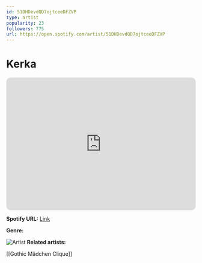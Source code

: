 ```yaml
---
id: 51DHDevdQD7ojtceeDFZVP
type: artist
popularity: 23
followers: 775
url: https://open.spotify.com/artist/51DHDevdQD7ojtceeDFZVP
---
```

# Kerka

<iframe style="border-radius:12px" src="https://open.spotify.com/embed/artist/51DHDevdQD7ojtceeDFZVP" width="100%" height="352" frameBorder="0" allowfullscreen="" allow="autoplay; clipboard-write; encrypted-media; fullscreen; picture-in-picture" loading="lazy"></iframe>

**Spotify URL:** [Link](https://open.spotify.com/artist/51DHDevdQD7ojtceeDFZVP)

**Genre:** 

![Artist](https://i.scdn.co/image/ab6761610000e5ebe1889b9fe5e8dfbb60b560c2)
**Related artists:**

[[Gothic Mädchen Clique]]
